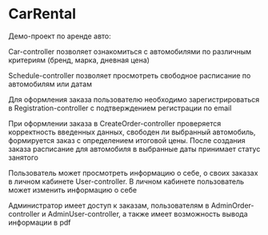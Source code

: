 # CarRental

Демо-проект по аренде авто:

Car-controller позволяет ознакомиться с автомобилями по различным критериям (бренд, марка, дневная цена)

Schedule-controller позволяет просмотреть свободное расписание по автомобилям или датам

Для оформления заказа пользователю необходимо зарегистрироваться в Registration-controller с подтверждением регистрации по email

При оформлении заказа в CreateOrder-controller проверяется корректность введенных данных, свободен ли выбранный автомобиль, формируется заказ с определением итоговой цены.
После создания заказа расписание для автомобиля в выбранные даты принимает статус занятого

Пользователь может просмотреть информацию о себе, о своих заказах в личном кабинете User-controller. В личном кабинете пользователь может изменить информацию о себе

Администратор имеет доступ к заказам, пользователям в AdminOrder-controller и AdminUser-controller, а также имеет возможность вывода информации в pdf
